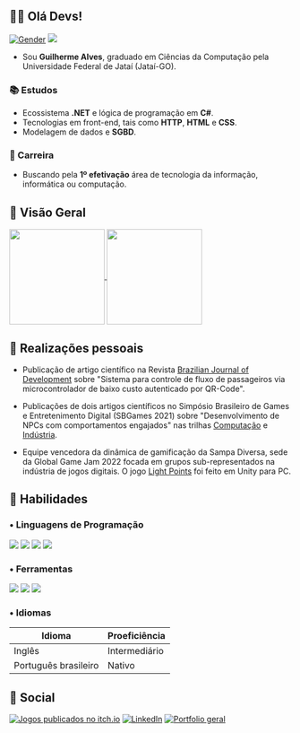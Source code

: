 ## :man_technologist: Olá Devs!
[![Gender](https://img.shields.io/badge/Pronome-Ele/Dele-informational?style=flat-square&logo=appveyor)](#)
[![](https://komarev.com/ghpvc/?username=sbguiAlves&style=flat-square)](#)
<br>
- Sou **Guilherme Alves**, graduado em Ciências da Computação pela Universidade Federal de Jataí (Jataí-GO).

<h3>&#128218; Estudos</h3>

- Ecossistema **.NET** e lógica de programação em **C#**.
- Tecnologias em front-end, tais como **HTTP**, **HTML** e **CSS**.
- Modelagem de dados e **SGBD**.

<h3>&#128188; Carreira</h3>

- Buscando pela **1º efetivação** área de tecnologia da informação, informática ou computação.

## :mag_right: Visão Geral
  <a href="https://github.com/sbguiAlves">
  <img align="center" height="170em" src="https://github-readme-stats.vercel.app/api?username=sbguiAlves&show_icons=true&theme=yeblu&include_all_commits=true&count_private=true&hide_rank=true&locale=pt-br"/>
  <img align="center" height="170em" src="https://github-readme-stats.vercel.app/api/top-langs/?username=sbguiAlves&layout=compact&langs_count=7&theme=yeblu&locale=pt-br"/>
</a> 
 
## :star2: Realizações pessoais
- Publicação de artigo científico na Revista [Brazilian Journal of Development](https://doi.org/10.34117/bjdv6n7-433) sobre "Sistema para controle de fluxo de passageiros via microcontrolador de baixo custo autenticado por QR-Code".

- Publicações de dois artigos científicos no Simpósio Brasileiro de Games e Entretenimento Digital (SBGames 2021) sobre "Desenvolvimento de NPCs com comportamentos engajados" nas trilhas [Computação](https://www.sbgames.org/proceedings2021/ComputacaoShort/217749.pdf?utm_source=SBGames) e [Indústria](https://www.sbgames.org/proceedings2021/IndustriaFull/218231.pdf?utm_source=SBGames).

- Equipe vencedora da dinâmica de gamificação da Sampa Diversa, sede da Global Game Jam 2022 focada em grupos sub-representados na indústria de jogos digitais. O jogo [Light Points](https://globalgamejam.org/2022/games/light-points-5) foi feito em Unity para PC.
  
## 📜 Habilidades

### • Linguagens de Programação
  <a href="#"><img src="https://img.shields.io/badge/C%23-239120?style=for-the-badge&logo=c-sharp&logoColor=white"></a>
  <a href="#"><img src="https://img.shields.io/badge/C-00599C?style=for-the-badge&logo=c&logoColor=white"></a>
  <a href="#"><img src="https://img.shields.io/badge/Java-ED8B00?style=for-the-badge&logo=java&logoColor=white"></a>
  <a href="#"><img src="https://img.shields.io/badge/Python-3776AB?style=for-the-badge&logo=python&logoColor=white"></a>
  
### • Ferramentas 
  <a href="#"><img src="https://img.shields.io/badge/Unity-100000?style=for-the-badge&logo=unity&logoColor=white" target="_blank"></a>
  <a href="#"><img src="https://img.shields.io/badge/Visual%20Studio%20Code-0078d7.svg?style=for-the-badge&logo=visual-studio-code&logoColor=white"></a>
  <a href="#"><img src="https://img.shields.io/badge/.NET-5C2D91?style=for-the-badge&logo=.net&logoColor=white"></a>
 
### • Idiomas
| Idioma               | Proeficiência |
| ---                   | --- |
| Inglês                | Intermediário |
| Português brasileiro  | Nativo        |

## 📌 Social
  <a href="https://zsb-gui.itch.io/" target="_blank"><img alt="Jogos publicados no itch.io" src="https://img.shields.io/badge/Itch.io-FA5C5C?style=for-the-badge&logo=itch.io&logoColor=white" target="_blank"></a>
  <a href="https://www.linkedin.com/in/guilherme-silva96/" target="_blank"><img alt="LinkedIn" src="https://img.shields.io/badge/-LinkedIn-%230077B5?style=for-the-badge&logo=linkedin&logoColor=white" target="_blank"></a>
  <a href="https://guilherme96cdc.wixsite.com/portfoliodev/" target="_blank"><img alt="Portfolio geral" src="https://img.shields.io/badge/Website-portfolio-blue?style=for-the-badge&logo=appveyor" target="_blank"></a>
